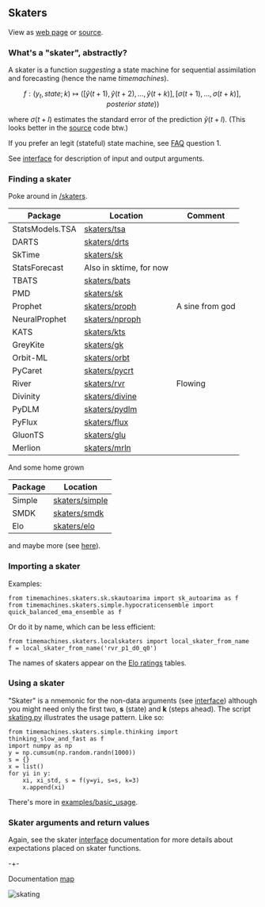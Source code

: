 ## Skaters
View as [web page](https://microprediction.github.io/timemachines/skaters) or [source](https://github.com/microprediction/timemachines/blob/main/docs/skaters.md).
  
### What's a "skater", abstractly?
A skater is a function *suggesting* a state machine for sequential assimilation and forecasting (hence the name *timemachines*). 

$$
    f : (y_t, state; k) \mapsto ( [\hat{y}(t+1),\hat{y}(t+2),\dots,\hat{y}(t+k) ], [\sigma(t+1),\dots,\sigma(t+k)], posterior\ state))
$$

where $\sigma(t+l)$ estimates the standard error of the prediction $\hat{y}(t+l)$. (This looks better in the [source](https://github.com/microprediction/timemachines/blob/main/docs/skaters.md) code btw.) 

If you prefer an legit (stateful) state machine, see [FAQ](https://github.com/microprediction/timemachines/blob/main/FAQ.md) question 1. 

See [interface](https://microprediction.github.io/timemachines/interface.html) for description of input and output arguments. 
  
### Finding a skater
Poke around in [/skaters](https://github.com/microprediction/timemachines/tree/main/timemachines/skaters). 

| Package | Location                                                                                            | Comment       |
|---------|-----------------------------------------------------------------------------------------------------|---------------|
| StatsModels.TSA  | [skaters/tsa](https://github.com/microprediction/timemachines/tree/main/timemachines/skaters/tsa)     |    |
| DARTS   | [skaters/drts](https://github.com/microprediction/timemachines/tree/main/timemachines/skaters/drts) |               |
| SkTime  | [skaters/sk](https://github.com/microprediction/timemachines/tree/main/timemachines/skaters/sk)     |               |
| StatsForecast  | Also in sktime, for now                                                                      |               |
| TBATS  | [skaters/bats](https://github.com/microprediction/timemachines/tree/main/timemachines/skaters/bats)     |            |
| PMD  | [skaters/sk](https://github.com/microprediction/timemachines/tree/main/timemachines/skaters/pmd)     |                 |
| Prophet  | [skaters/proph](https://github.com/microprediction/timemachines/tree/main/timemachines/skaters/proph) | A sine from god |
| NeuralProphet  | [skaters/nproph](https://github.com/microprediction/timemachines/tree/main/timemachines/skaters/nproph) |    |
| KATS  | [skaters/kts](https://github.com/microprediction/timemachines/tree/main/timemachines/skaters/kts)     |               |
| GreyKite  | [skaters/gk](https://github.com/microprediction/timemachines/tree/main/timemachines/skaters/gk)     |             |
| Orbit-ML  | [skaters/orbt](https://github.com/microprediction/timemachines/tree/main/timemachines/skaters/orbt)     |         |
| PyCaret  | [skaters/pycrt](https://github.com/microprediction/timemachines/tree/main/timemachines/skaters/pycrt)     |        |
| River  | [skaters/rvr](https://github.com/microprediction/timemachines/tree/main/timemachines/skaters/rvr)     |  Flowing     |             
| Divinity | [skaters/divine](https://github.com/microprediction/timemachines/tree/main/timemachines/skaters/divine) |          |
| PyDLM | [skaters/pydlm](https://github.com/microprediction/timemachines/tree/main/timemachines/skaters/pydlm) |               |
| PyFlux | [skaters/flux](https://github.com/microprediction/timemachines/tree/main/timemachines/skaters/flux) |                |
| GluonTS | [skaters/glu](https://github.com/microprediction/timemachines/tree/main/timemachines/skaters/glu) |                 |
| Merlion | [skaters/mrln](https://github.com/microprediction/timemachines/tree/main/timemachines/skaters/mrln) |               |

And some home grown

| Package | Location                                                                                            |
|---------|-----------------------------------------------------------------------------------------------------|
| Simple  | [skaters/simple](https://github.com/microprediction/timemachines/tree/main/timemachines/skaters/simple)     |
| SMDK  | [skaters/smdk](https://github.com/microprediction/timemachines/tree/main/timemachines/skaters/smdk)     |
| Elo  | [skaters/elo](https://github.com/microprediction/timemachines/tree/main/timemachines/skaters/elo)     |

and maybe more (see [here](https://github.com/microprediction/timemachines/tree/main/timemachines/skaters)). 

### Importing a skater
Examples:

    from timemachines.skaters.sk.skautoarima import sk_autoarima as f
    from timemachines.skaters.simple.hypocraticensemble import quick_balanced_ema_ensemble as f
    
Or do it by name, which can be less efficient:

    from timemachines.skaters.localskaters import local_skater_from_name
    f = local_skater_from_name('rvr_p1_d0_q0')
    
The names of skaters appear on the [Elo ratings](https://microprediction.github.io/timeseries-elo-ratings/html_leaderboards/faster.html) tables. 
    
### Using a skater 

"Skater" is a nmemonic for the non-data arguments (see [interface](https://microprediction.github.io/timemachines/interface.html)) although you might need only the first two, **s** (state) and **k** (steps ahead). The script [skating.py](https://github.com/microprediction/timemachines/blob/main/timemachines/skating.py) illustrates the usage pattern. Like so:

    from timemachines.skaters.simple.thinking import thinking_slow_and_fast as f
    import numpy as np
    y = np.cumsum(np.random.randn(1000))
    s = {}
    x = list()
    for yi in y:
        xi, xi_std, s = f(y=yi, s=s, k=3)
        x.append(xi)
     
There's more in [examples/basic_usage](https://github.com/microprediction/timemachines/tree/main/examples/basic_usage).
   

### Skater arguments and return values
Again, see the skater [interface](https://microprediction.github.io/timemachines/interface.html) documentation
for more details about expectations placed on skater functions.

-+- 

Documentation [map](https://microprediction.github.io/timemachines/map.html)
 
  


![skating](https://i.imgur.com/elu5muO.png)

